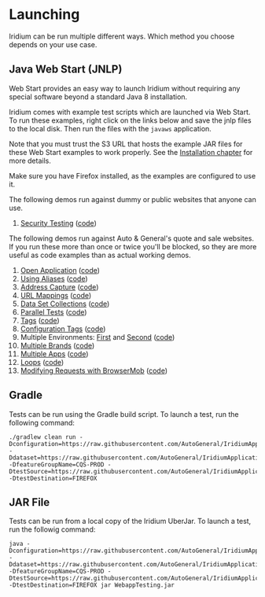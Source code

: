 # Launching
Iridium can be run multiple different ways. Which method you choose depends on your use case.

## Java Web Start (JNLP)
 Web Start provides an easy way to launch Iridium without requiring any special software beyond a standard Java 8 installation.
 
 Iridium comes with example test scripts which are launched via Web Start. To run these examples, right click on the links below and save the jnlp files to the local disk. Then run the files with the `javaws` application.
 
 Note that you must trust the S3 URL that hosts the example JAR files for these Web Start examples to work properly. See the [Installation chapter](installation.md) for more details.
 
 Make sure you have Firefox installed, as the examples are configured to use it.
 
 The following demos run against dummy or public websites that anyone can use.
 
 1. [Security Testing](https://raw.githubusercontent.com/AutoGeneral/IridiumApplicationTesting/master/examples/14.securitytest/test.jnlp) ([code](https://github.com/AutoGeneral/IridiumApplicationTesting/tree/master/examples/14.securitytest))
 
 The following demos run against Auto & General's quote and sale websites. If you run these more than once or twice you'll be blocked, so they are more useful as code examples than as actual working demos.
 
 1. [Open Application](https://raw.githubusercontent.com/AutoGeneral/IridiumApplicationTesting/master/examples/1.openapp/test.jnlp) ([code](https://github.com/AutoGeneral/IridiumApplicationTesting/tree/master/examples/1.openapp))
 2. [Using Aliases](https://raw.githubusercontent.com/AutoGeneral/IridiumApplicationTesting/master/examples/2.aliases/test.jnlp) ([code](https://github.com/AutoGeneral/IridiumApplicationTesting/tree/master/examples/2.aliases))
 3. [Address Capture](https://raw.githubusercontent.com/AutoGeneral/IridiumApplicationTesting/master/examples/3.addresscapture/test.jnlp) ([code](https://github.com/AutoGeneral/IridiumApplicationTesting/tree/master/examples/3.addresscapture))
 4. [URL Mappings](https://raw.githubusercontent.com/AutoGeneral/IridiumApplicationTesting/master/examples/4.urlmappings/test.jnlp) ([code](https://github.com/AutoGeneral/IridiumApplicationTesting/tree/master/examples/4.urlmappings))
 5. [Data Set Collections](https://raw.githubusercontent.com/AutoGeneral/IridiumApplicationTesting/master/examples/5.dataset/test.jnlp) ([code](https://github.com/AutoGeneral/IridiumApplicationTesting/tree/master/examples/5.dataset))
 6. [Parallel Tests](https://raw.githubusercontent.com/AutoGeneral/IridiumApplicationTesting/master/examples/6.paralleltest/test.jnlp) ([code](https://github.com/AutoGeneral/IridiumApplicationTesting/tree/master/examples/6.paralleltest))
 7. [Tags](https://raw.githubusercontent.com/AutoGeneral/IridiumApplicationTesting/master/examples/7.tags/test.jnlp) ([code](https://github.com/AutoGeneral/IridiumApplicationTesting/tree/master/examples/7.tags))
 8. [Configuration Tags](https://raw.githubusercontent.com/AutoGeneral/IridiumApplicationTesting/master/examples/8.configurationtags/test.jnlp) ([code](https://github.com/AutoGeneral/IridiumApplicationTesting/tree/master/examples/8.configurationtags))
 9. Multiple Environments: [First](https://raw.githubusercontent.com/AutoGeneral/IridiumApplicationTesting/master/examples/9.multipleenvironments/test-ecom.jnlp) and [Second](https://raw.githubusercontent.com/AutoGeneral/IridiumApplicationTesting/master/examples/9.multipleenvironments/test-secure.jnlp) ([code](https://github.com/AutoGeneral/IridiumApplicationTesting/tree/master/examples/9.multipleenvironments))
 10. [Multiple Brands](https://raw.githubusercontent.com/AutoGeneral/IridiumApplicationTesting/master/examples/10.multiplebrands/test.jnlp) ([code](https://github.com/AutoGeneral/IridiumApplicationTesting/tree/master/examples/10.multiplebrands))
 11. [Multiple Apps](https://raw.githubusercontent.com/AutoGeneral/IridiumApplicationTesting/master/examples/11.multipleapps/test.jnlp) ([code](https://github.com/AutoGeneral/IridiumApplicationTesting/tree/master/examples/11.multipleapps))
 12. [Loops](https://raw.githubusercontent.com/AutoGeneral/IridiumApplicationTesting/master/examples/12.loops/test.jnlp) ([code](https://github.com/AutoGeneral/IridiumApplicationTesting/tree/master/examples/12.loops))
 13. [Modifying Requests with BrowserMob](https://raw.githubusercontent.com/AutoGeneral/IridiumApplicationTesting/master/examples/13.blockrequests/test.jnlp) ([code](https://github.com/AutoGeneral/IridiumApplicationTesting/tree/master/examples/13.blockrequests))
 
## Gradle
 Tests can be run using the Gradle build script. To launch a test, run the following command:
 
 ```
 ./gradlew clean run -Dconfiguration=https://raw.githubusercontent.com/AutoGeneral/IridiumApplicationTesting/master/examples/5.dataset/configuration.xml -Ddataset=https://raw.githubusercontent.com/AutoGeneral/IridiumApplicationTesting/master/examples/5.dataset/dataset.xml -DfeatureGroupName=CQS-PROD -DtestSource=https://raw.githubusercontent.com/AutoGeneral/IridiumApplicationTesting/master/examples/5.dataset/test.feature -DtestDestination=FIREFOX
 ```

## JAR File
 Tests can be run from a local copy of the Iridium UberJar. To launch a test, run the followig command:
 
 ```
 java -Dconfiguration=https://raw.githubusercontent.com/AutoGeneral/IridiumApplicationTesting/master/examples/5.dataset/configuration.xml -Ddataset=https://raw.githubusercontent.com/AutoGeneral/IridiumApplicationTesting/master/examples/5.dataset/dataset.xml -DfeatureGroupName=CQS-PROD -DtestSource=https://raw.githubusercontent.com/AutoGeneral/IridiumApplicationTesting/master/examples/5.dataset/test.feature -DtestDestination=FIREFOX jar WebappTesting.jar
 ```